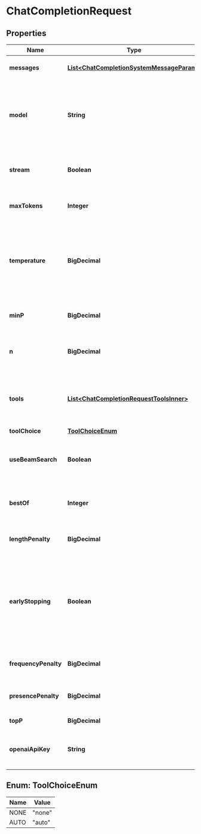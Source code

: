 

# ChatCompletionRequest


## Properties

| Name | Type | Description | Notes |
|------------ | ------------- | ------------- | -------------|
|**messages** | [**List&lt;ChatCompletionSystemMessageParam&gt;**](ChatCompletionSystemMessageParam.md) | A list of the previous chat messages for context. |  |
|**model** | **String** | The language model to chat with. If you are optimizing for speed, try [mistralai/Mistral-7B-Instruct-v0.1](https://huggingface.co/mistralai/Mistral-7B-Instruct-v0.1). For quality, try [NousResearch/Nous-Hermes-2-Mixtral-8x7B-DPO](https://huggingface.co/NousResearch/Nous-Hermes-2-Mixtral-8x7B-DPO) |  [optional] |
|**stream** | **Boolean** | Whether or not to stream data-only server-sent events as they become available. |  [optional] |
|**maxTokens** | **Integer** | Maximum number of completion tokens the model should generate. |  [optional] |
|**temperature** | **BigDecimal** | Adjusts the \&quot;creativity\&quot; of the model. Lower values make the model more deterministic and repetitive, while higher values make the model more random and creative. |  [optional] |
|**minP** | **BigDecimal** | This is an alternative to &#x60;temperature&#x60; that [many prefer](https://github.com/huggingface/transformers/issues/27670). Must be in [0, 1]. |  [optional] |
|**n** | **BigDecimal** | This will return multiple choices for you instead of a single chat completion. |  [optional] |
|**tools** | [**List&lt;ChatCompletionRequestToolsInner&gt;**](ChatCompletionRequestToolsInner.md) | The &#x60;retrieval&#x60; tool type is unique to Telnyx. You may pass a list of [embedded storage buckets](https://developers.telnyx.com/api/inference/inference-embedding/post-embedding) for retrieval-augmented generation. |  [optional] |
|**toolChoice** | [**ToolChoiceEnum**](#ToolChoiceEnum) |  |  [optional] |
|**useBeamSearch** | **Boolean** | Setting this to &#x60;true&#x60; will allow the model to [explore more completion options](https://huggingface.co/blog/how-to-generate#beam-search). This is not supported by OpenAI. |  [optional] |
|**bestOf** | **Integer** | This is used with &#x60;use_beam_search&#x60; to determine how many candidate beams to explore. |  [optional] |
|**lengthPenalty** | **BigDecimal** | This is used with &#x60;use_beam_search&#x60; to prefer shorter or longer completions. |  [optional] |
|**earlyStopping** | **Boolean** | This is used with &#x60;use_beam_search&#x60;. If &#x60;true&#x60;, generation stops as soon as there are &#x60;best_of&#x60; complete candidates; if &#x60;false&#x60;, a heuristic is applied and the generation stops when is it very unlikely to find better candidates. |  [optional] |
|**frequencyPenalty** | **BigDecimal** | Higher values will penalize the model from repeating the same output tokens. |  [optional] |
|**presencePenalty** | **BigDecimal** | Higher values will penalize the model from repeating the same output tokens. |  [optional] |
|**topP** | **BigDecimal** | An alternative to &#x60;temperature&#x60;. |  [optional] |
|**openaiApiKey** | **String** | If you are using OpenAI models using our API, this is how you pass along your OpenAI API key. |  [optional] |



## Enum: ToolChoiceEnum

| Name | Value |
|---- | -----|
| NONE | &quot;none&quot; |
| AUTO | &quot;auto&quot; |



